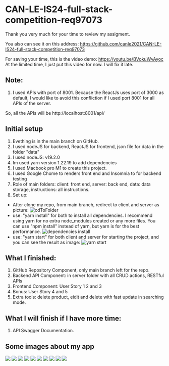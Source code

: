 # CAN-LE-IS24-full-stack-competition-req97073

Thank you very much for your time to review my assigment.

You also can see it on this address: https://github.com/canle2021/CAN-LE-IS24-full-stack-competition-req97073

For saving your time, this is the video demo: https://youtu.be/BVokuWvAyoc
At the limited time, I just put this video for now. I will fix it late.

## Note:

1. I used APIs with port of 8001. Because the ReactJs uses port of 3000 as default, I would like to avoid this confliction if I used port 8001 for all APIs of the server.

So, all the APIs will be http://localhost:8001/api/

## Initial setup

1. Evething is in the main branch on GitHub.
2. I used nodeJS for backend, ReactJS for frontend, json file for data in the folder "data"
3. I used nodeJS: v19.2.0
4. Im used yarn version 1.22.19 to add dependencies
5. I used Macbook pro M1 to create this project.
6. I used Google Chome to renders front end and Insomnia to for backend testing
7. Role of main folders: client: front end, server: back end, data: data storage, instructions: all instructions.
8. Set up:

- After clone my repo, from main branch, redirect to client and server as picture:
  ![cdToFolder](./instructions/screenpics/cdToFolder.png)
- use: "yarn install" for both to install all dependencies. I recommend using yarn for no extra node_modules created or any more files. You can use "npm install" instead of yarn, but yarn is for the best performance.
  ![dependencies install](./instructions/screenpics/installDependencies.png)
- use: "yarn start" for both client and server for starting the project, and you can see the result as image:
  ![yarn start](./instructions/screenpics/yarnStart.png)

## What I finished:

1. GitHub Repository Component, only main branch left for the repo.
2. Backend API Component: in server folder with all CRUD actions, RESTful APIs
3. Frontend Component: User Story 1 2 and 3
4. Bonus: User Story 4 and 5
5. Extra tools: delete product, eidit and delete with fast update in searching mode.

## What I will finish if I have more time:

1. API Swagger Documentation.

## Some images about my app

![](./instructions/screenpics/generalLook.png)
![](./instructions/screenpics/addProductModal.png)
![](./instructions/screenpics/editModal.png)
![](./instructions/screenpics/deleteModal.png)
![](./instructions/screenpics/searchBy.png)
![](./instructions/screenpics/searchByScrumMaster.png)
![](./instructions/screenpics/searchByDeveloper.png)
![](./instructions/screenpics/searchByDeveloper.png)
![](./instructions/screenpics/EditWhileSearch.png)
![](./instructions/screenpics/DeleteWhileSearch.png)
